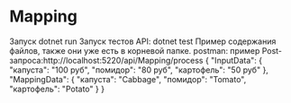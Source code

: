 # Mapping
Запуск dotnet run
Запуск тестов API: dotnet test
Пример содержания файлов, также они уже есть в корневой папке.
postman:
пример Post-запроса:http://localhost:5220/api/Mapping/process
    {
    "InputData": {
        "капуста": "100 руб",
        "помидор": "80 руб",
        "картофель": "50 руб"
    },
    "MappingData": {
        "капуста": "Cabbage",
        "помидор": "Tomato",
        "картофель": "Potato"
    }
    }
